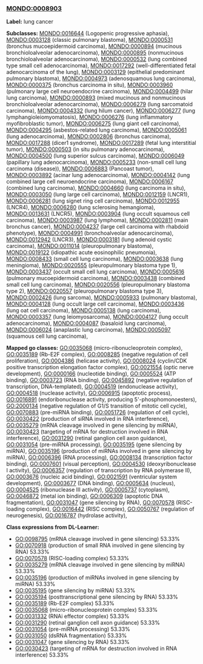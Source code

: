 
### [MONDO:0008903](http://purl.obolibrary.org/obo/MONDO_0008903)
**Label:** lung cancer

**Subclasses:** [MONDO:0016644](http://purl.obolibrary.org/obo/MONDO_0016644) (Logopenic progressive aphasia), [MONDO:0003128](http://purl.obolibrary.org/obo/MONDO_0003128) (classic pulmonary blastoma), [MONDO:0000531](http://purl.obolibrary.org/obo/MONDO_0000531) (bronchus mucoepidermoid carcinoma), [MONDO:0000894](http://purl.obolibrary.org/obo/MONDO_0000894) (mucinous bronchioloalveolar adenocarcinoma), [MONDO:0000895](http://purl.obolibrary.org/obo/MONDO_0000895) (nonmucinous bronchioloalveolar adenocarcinoma), [MONDO:0000532](http://purl.obolibrary.org/obo/MONDO_0000532) (lung combined type small cell adenocarcinoma), [MONDO:0017292](http://purl.obolibrary.org/obo/MONDO_0017292) (well-differentiated fetal adenocarcinoma of the lung), [MONDO:0003129](http://purl.obolibrary.org/obo/MONDO_0003129) (epithelial predominant pulmonary blastoma), [MONDO:0004973](http://purl.obolibrary.org/obo/MONDO_0004973) (adenosquamous lung carcinoma), [MONDO:0000375](http://purl.obolibrary.org/obo/MONDO_0000375) (bronchus carcinoma in situ), [MONDO:0003960](http://purl.obolibrary.org/obo/MONDO_0003960) (pulmonary large cell neuroendocrine carcinoma), [MONDO:0004499](http://purl.obolibrary.org/obo/MONDO_0004499) (hilar lung carcinoma), [MONDO:0000893](http://purl.obolibrary.org/obo/MONDO_0000893) (mixed mucinous and nonmucinous bronchioloalveolar adenocarcinoma), [MONDO:0006279](http://purl.obolibrary.org/obo/MONDO_0006279) (lung sarcomatoid carcinoma), [MONDO:0004332](http://purl.obolibrary.org/obo/MONDO_0004332) (lung hilum cancer), [MONDO:0006277](http://purl.obolibrary.org/obo/MONDO_0006277) (lung lymphangioleiomyomatosis), [MONDO:0006276](http://purl.obolibrary.org/obo/MONDO_0006276) (lung inflammatory myofibroblastic tumor), [MONDO:0006275](http://purl.obolibrary.org/obo/MONDO_0006275) (lung giant cell carcinoma), [MONDO:0004295](http://purl.obolibrary.org/obo/MONDO_0004295) (asbestos-related lung carcinoma), [MONDO:0005061](http://purl.obolibrary.org/obo/MONDO_0005061) (lung adenocarcinoma), [MONDO:0002806](http://purl.obolibrary.org/obo/MONDO_0002806) (bronchus carcinoma), [MONDO:0017288](http://purl.obolibrary.org/obo/MONDO_0017288) (dicer1 syndrome), [MONDO:0017289](http://purl.obolibrary.org/obo/MONDO_0017289) (fetal lung interstitial tumor), [MONDO:0000503](http://purl.obolibrary.org/obo/MONDO_0000503) (in situ pulmonary adenocarcinoma), [MONDO:0004500](http://purl.obolibrary.org/obo/MONDO_0004500) (lung superior sulcus carcinoma), [MONDO:0006049](http://purl.obolibrary.org/obo/MONDO_0006049) (papillary lung adenocarcinoma), [MONDO:0005233](http://purl.obolibrary.org/obo/MONDO_0005233) (non-small cell lung carcinoma (disease)), [MONDO:0006883](http://purl.obolibrary.org/obo/MONDO_0006883) (Pancoast tumor), [MONDO:0003892](http://purl.obolibrary.org/obo/MONDO_0003892) (acinar lung adenocarcinoma), [MONDO:0004142](http://purl.obolibrary.org/obo/MONDO_0004142) (lung combined large cell neuroendocrine carcinoma), [MONDO:0006167](http://purl.obolibrary.org/obo/MONDO_0006167) (combined lung carcinoma), [MONDO:0004660](http://purl.obolibrary.org/obo/MONDO_0004660) (lung carcinoma in situ), [MONDO:0003050](http://purl.obolibrary.org/obo/MONDO_0003050) (lung large cell carcinoma), [MONDO:0012159](http://purl.obolibrary.org/obo/MONDO_0012159) (LNCR1), [MONDO:0006281](http://purl.obolibrary.org/obo/MONDO_0006281) (lung signet ring cell carcinoma), [MONDO:0012955](http://purl.obolibrary.org/obo/MONDO_0012955) (LNCR4), [MONDO:0006280](http://purl.obolibrary.org/obo/MONDO_0006280) (lung sclerosing hemangioma), [MONDO:0013631](http://purl.obolibrary.org/obo/MONDO_0013631) (LNCR5), [MONDO:0003904](http://purl.obolibrary.org/obo/MONDO_0003904) (lung occult squamous cell carcinoma), [MONDO:0003987](http://purl.obolibrary.org/obo/MONDO_0003987) (lung lymphoma), [MONDO:0002811](http://purl.obolibrary.org/obo/MONDO_0002811) (main bronchus cancer), [MONDO:0004237](http://purl.obolibrary.org/obo/MONDO_0004237) (large cell carcinoma with rhabdoid phenotype), [MONDO:0004991](http://purl.obolibrary.org/obo/MONDO_0004991) (bronchoalveolar adenocarcinoma), [MONDO:0012942](http://purl.obolibrary.org/obo/MONDO_0012942) (LNCR3), [MONDO:0003181](http://purl.obolibrary.org/obo/MONDO_0003181) (lung adenoid cystic carcinoma), [MONDO:0011014](http://purl.obolibrary.org/obo/MONDO_0011014) (pleuropulmonary blastoma), [MONDO:0019122](http://purl.obolibrary.org/obo/MONDO_0019122) (idiopathic acute eosinophilic pneumonia), [MONDO:0008433](http://purl.obolibrary.org/obo/MONDO_0008433) (small cell lung carcinoma), [MONDO:0003638](http://purl.obolibrary.org/obo/MONDO_0003638) (lung meningioma), [MONDO:0020555](http://purl.obolibrary.org/obo/MONDO_0020555) (pleuropulmonary blastoma type 1), [MONDO:0003437](http://purl.obolibrary.org/obo/MONDO_0003437) (occult small cell lung carcinoma), [MONDO:0005616](http://purl.obolibrary.org/obo/MONDO_0005616) (pulmonary mucoepidermoid carcinoma), [MONDO:0003438](http://purl.obolibrary.org/obo/MONDO_0003438) (combined small cell lung carcinoma), [MONDO:0020556](http://purl.obolibrary.org/obo/MONDO_0020556) (pleuropulmonary blastoma type 2), [MONDO:0020557](http://purl.obolibrary.org/obo/MONDO_0020557) (pleuropulmonary blastoma type 3), [MONDO:0002426](http://purl.obolibrary.org/obo/MONDO_0002426) (lung sarcoma), [MONDO:0005933](http://purl.obolibrary.org/obo/MONDO_0005933) (pulmonary blastoma), [MONDO:0004128](http://purl.obolibrary.org/obo/MONDO_0004128) (lung occult large cell carcinoma), [MONDO:0003436](http://purl.obolibrary.org/obo/MONDO_0003436) (lung oat cell carcinoma), [MONDO:0005138](http://purl.obolibrary.org/obo/MONDO_0005138) (lung carcinoma), [MONDO:0003357](http://purl.obolibrary.org/obo/MONDO_0003357) (lung leiomyosarcoma), [MONDO:0004127](http://purl.obolibrary.org/obo/MONDO_0004127) (lung occult adenocarcinoma), [MONDO:0004087](http://purl.obolibrary.org/obo/MONDO_0004087) (basaloid lung carcinoma), [MONDO:0006024](http://purl.obolibrary.org/obo/MONDO_0006024) (anaplastic lung carcinoma), [MONDO:0005097](http://purl.obolibrary.org/obo/MONDO_0005097) (squamous cell lung carcinoma), 

**Mapped go classes:** [GO:0035068](http://purl.obolibrary.org/obo/GO_0035068) (micro-ribonucleoprotein complex), [GO:0035189](http://purl.obolibrary.org/obo/GO_0035189) (Rb-E2F complex), [GO:0008285](http://purl.obolibrary.org/obo/GO_0008285) (negative regulation of cell proliferation), [GO:0004386](http://purl.obolibrary.org/obo/GO_0004386) (helicase activity), [GO:0008024](http://purl.obolibrary.org/obo/GO_0008024) (cyclin/CDK positive transcription elongation factor complex), [GO:0021554](http://purl.obolibrary.org/obo/GO_0021554) (optic nerve development), [GO:0000166](http://purl.obolibrary.org/obo/GO_0000166) (nucleotide binding), [GO:0005524](http://purl.obolibrary.org/obo/GO_0005524) (ATP binding), [GO:0003723](http://purl.obolibrary.org/obo/GO_0003723) (RNA binding), [GO:0045892](http://purl.obolibrary.org/obo/GO_0045892) (negative regulation of transcription, DNA-templated), [GO:0004519](http://purl.obolibrary.org/obo/GO_0004519) (endonuclease activity), [GO:0004518](http://purl.obolibrary.org/obo/GO_0004518) (nuclease activity), [GO:0006915](http://purl.obolibrary.org/obo/GO_0006915) (apoptotic process), [GO:0016891](http://purl.obolibrary.org/obo/GO_0016891) (endoribonuclease activity, producing 5'-phosphomonoesters), [GO:2000134](http://purl.obolibrary.org/obo/GO_2000134) (negative regulation of G1/S transition of mitotic cell cycle), [GO:0070883](http://purl.obolibrary.org/obo/GO_0070883) (pre-miRNA binding), [GO:0051726](http://purl.obolibrary.org/obo/GO_0051726) (regulation of cell cycle), [GO:0030422](http://purl.obolibrary.org/obo/GO_0030422) (production of siRNA involved in RNA interference), [GO:0035279](http://purl.obolibrary.org/obo/GO_0035279) (mRNA cleavage involved in gene silencing by miRNA), [GO:0030423](http://purl.obolibrary.org/obo/GO_0030423) (targeting of mRNA for destruction involved in RNA interference), [GO:0031290](http://purl.obolibrary.org/obo/GO_0031290) (retinal ganglion cell axon guidance), [GO:0031054](http://purl.obolibrary.org/obo/GO_0031054) (pre-miRNA processing), [GO:0035195](http://purl.obolibrary.org/obo/GO_0035195) (gene silencing by miRNA), [GO:0035196](http://purl.obolibrary.org/obo/GO_0035196) (production of miRNAs involved in gene silencing by miRNA), [GO:0006396](http://purl.obolibrary.org/obo/GO_0006396) (RNA processing), [GO:0008134](http://purl.obolibrary.org/obo/GO_0008134) (transcription factor binding), [GO:0007601](http://purl.obolibrary.org/obo/GO_0007601) (visual perception), [GO:0004530](http://purl.obolibrary.org/obo/GO_0004530) (deoxyribonuclease I activity), [GO:0006357](http://purl.obolibrary.org/obo/GO_0006357) (regulation of transcription by RNA polymerase II), [GO:0003676](http://purl.obolibrary.org/obo/GO_0003676) (nucleic acid binding), [GO:0021591](http://purl.obolibrary.org/obo/GO_0021591) (ventricular system development), [GO:0003677](http://purl.obolibrary.org/obo/GO_0003677) (DNA binding), [GO:0005634](http://purl.obolibrary.org/obo/GO_0005634) (nucleus), [GO:0004525](http://purl.obolibrary.org/obo/GO_0004525) (ribonuclease III activity), [GO:0005737](http://purl.obolibrary.org/obo/GO_0005737) (cytoplasm), [GO:0046872](http://purl.obolibrary.org/obo/GO_0046872) (metal ion binding), [GO:0006309](http://purl.obolibrary.org/obo/GO_0006309) (apoptotic DNA fragmentation), [GO:0031047](http://purl.obolibrary.org/obo/GO_0031047) (gene silencing by RNA), [GO:0070578](http://purl.obolibrary.org/obo/GO_0070578) (RISC-loading complex), [GO:0016442](http://purl.obolibrary.org/obo/GO_0016442) (RISC complex), [GO:0050767](http://purl.obolibrary.org/obo/GO_0050767) (regulation of neurogenesis), [GO:0016787](http://purl.obolibrary.org/obo/GO_0016787) (hydrolase activity), 

**Class expressions from DL-Learner:**

- [GO:0098795](http://purl.obolibrary.org/obo/GO_0098795) (mRNA cleavage involved in gene silencing) 53.33%
- [GO:0070918](http://purl.obolibrary.org/obo/GO_0070918) (production of small RNA involved in gene silencing by RNA) 53.33%
- [GO:0070578](http://purl.obolibrary.org/obo/GO_0070578) (RISC-loading complex) 53.33%
- [GO:0035279](http://purl.obolibrary.org/obo/GO_0035279) (mRNA cleavage involved in gene silencing by miRNA) 53.33%
- [GO:0035196](http://purl.obolibrary.org/obo/GO_0035196) (production of miRNAs involved in gene silencing by miRNA) 53.33%
- [GO:0035195](http://purl.obolibrary.org/obo/GO_0035195) (gene silencing by miRNA) 53.33%
- [GO:0035194](http://purl.obolibrary.org/obo/GO_0035194) (posttranscriptional gene silencing by RNA) 53.33%
- [GO:0035189](http://purl.obolibrary.org/obo/GO_0035189) (Rb-E2F complex) 53.33%
- [GO:0035068](http://purl.obolibrary.org/obo/GO_0035068) (micro-ribonucleoprotein complex) 53.33%
- [GO:0031332](http://purl.obolibrary.org/obo/GO_0031332) (RNAi effector complex) 53.33%
- [GO:0031290](http://purl.obolibrary.org/obo/GO_0031290) (retinal ganglion cell axon guidance) 53.33%
- [GO:0031054](http://purl.obolibrary.org/obo/GO_0031054) (pre-miRNA processing) 53.33%
- [GO:0031050](http://purl.obolibrary.org/obo/GO_0031050) (dsRNA fragmentation) 53.33%
- [GO:0031047](http://purl.obolibrary.org/obo/GO_0031047) (gene silencing by RNA) 53.33%
- [GO:0030423](http://purl.obolibrary.org/obo/GO_0030423) (targeting of mRNA for destruction involved in RNA interference) 53.33%


